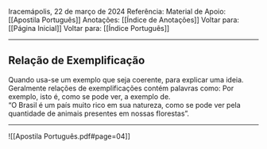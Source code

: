 Iracemápolis, 22 de março de 2024
Referência:
Material de Apoio: [[Apostila Português]]
Anotações: [[Índice de Anotações]]
Voltar para: [[Página Inicial]]
Voltar para: [[Índice Português]]
___________________
## Relação de Exemplificação
Quando usa-se um exemplo que seja coerente, para explicar uma ideia. Geralmente relações de exemplificações contém palavras como: Por exemplo, isto é, como se pode ver, a exemplo de.  
“O Brasil é um país muito rico em sua natureza, como se pode ver pela quantidade de animais presentes em nossas florestas”.
___________________

![[Apostila Português.pdf#page=04]]

